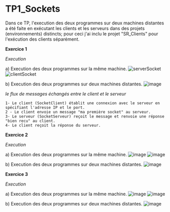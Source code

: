 # TP1_Sockets

Dans ce TP,  l'execution des deux programmes sur deux machines distantes a été faite en exécutant les clients et les serveurs dans des projets (environnements) distincts; pour ceci j'ai inclu le projet "SR_Clients" pour l'exécution des clients séparément.


**Exercice 1**

*Execution*

  a) Execution des deux programmes sur la même machine.
  ![serverSocket](https://github.com/jazz-codes/TP1_Sockets/assets/152726047/6f3cc953-2a19-4dd2-a38b-8ac9b08310a2)
  ![clientSocket](https://github.com/jazz-codes/TP1_Sockets/assets/152726047/cbc6bc00-1977-4acb-ba56-dbfacb09b7b6)


  b) Execution des deux programmes sur deux machines distantes.
  ![image](https://github.com/jazz-codes/TP1_Sockets/assets/152726047/26123518-9972-41c5-9d78-1e049b22c0ae)


  *le flux de messages échangés entre le client et le serveur*
  
    1- Le client (SocketClient) établit une connexion avec le serveur en spécifiant l'adresse IP et le port.
    2 - Le client envoie un message "ma première socket" au serveur.
    3- Le serveur (SocketServeur) reçoit le message et renvoie une réponse "bien recu" au client.
    4- Le client reçoit la réponse du serveur.

**Exercice 2**

*Execution*

  a) Execution des deux programmes sur la même machine.
  ![image](https://github.com/jazz-codes/TP1_Sockets/assets/152726047/3b933a9a-6bf0-491d-8793-1d1d782d864b)
  ![image](https://github.com/jazz-codes/TP1_Sockets/assets/152726047/8fbe63af-8d5d-411f-bf4b-a4d138511397)


  b) Execution des deux programmes sur deux machines distantes.
  ![image](https://github.com/jazz-codes/TP1_Sockets/assets/152726047/d859b75a-7ed0-4fdb-b5e2-f2157ec9d7c9)

  
**Exercice 3**

*Execution*

  a) Execution des deux programmes sur la même machine.
  ![image](https://github.com/jazz-codes/TP1_Sockets/assets/152726047/ab45b214-50a2-46a2-85f8-939691005ad3)
  ![image](https://github.com/jazz-codes/TP1_Sockets/assets/152726047/78d82938-62e2-4851-9bed-66cfe5517bdc)




  b) Execution des deux programmes sur deux machines distantes.
  ![image](https://github.com/jazz-codes/TP1_Sockets/assets/152726047/1f5824e9-f500-4688-bac1-c699e135f734)

  

  
